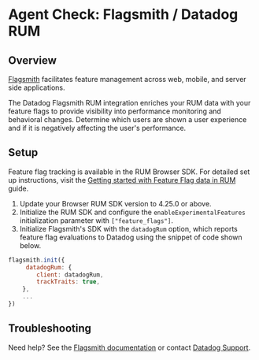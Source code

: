 # Agent Check: Flagsmith / Datadog RUM

## Overview

[Flagsmith][1] facilitates feature management across web, mobile, and server side applications.

The Datadog Flagsmith RUM integration enriches your RUM data with your feature flags to provide visibility into performance monitoring and behavioral changes. Determine which users are shown a user experience and if it is negatively affecting the user's performance.

## Setup

Feature flag tracking is available in the RUM Browser SDK. For detailed set up instructions, visit the [Getting started with Feature Flag data in RUM][2] guide.

1. Update your Browser RUM SDK version to 4.25.0 or above.
2. Initialize the RUM SDK and configure the `enableExperimentalFeatures` initialization parameter with `["feature_flags"]`.
3. Initialize Flagsmith's SDK with the `datadogRum` option, which reports feature flag evaluations to Datadog using the snippet of code shown below.

```javascript
flagsmith.init({
     datadogRum: {
        client: datadogRum,
        trackTraits: true,
    },
    ...
})
```

## Troubleshooting

Need help? See the [Flagsmith documentation][4] or contact [Datadog Support][3].

[1]: https://flagsmith.com/
[2]: https://docs.datadoghq.com/real_user_monitoring/guide/setup-feature-flag-data-collection/
[3]: https://docs.flagsmith.com/clients/javascript#datadog-rum-javascript-sdk-integration
[4]: https://docs.datadoghq.com/help/
